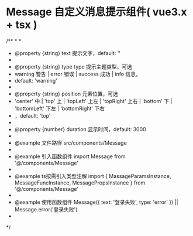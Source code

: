 # Message 自定义消息提示组件( vue3.x + tsx )
/**
 * 
 *
 * @property {string} text 提示文字，default: ''
 *
 * @property {string} type type 提示主题类型，可选
 * warning 警告 |  error 错误 | success 成功 | info 信息，
 * default: 'warning'
 *
 * @property {string} position 元素位置，可选
 * 'center' 中 | 'top' 上 | 'topLeft' 上左 | 'topRight' 上右 | 'bottom' 下 | 'bottomLeft' 下左 | 'bottomRight' 下右
 * ，default: 'top'
 *
 * @property {number} duration 显示时间，default: 3000
 *
 * @example 文件路径 src/components/Message
 *
 * @example 引入函数组件 import Message from '@/components/Message'
 *
 * @example ts按需引入类型注解 import { MassageParamsInstance, MessageFuncInstance, MessagePropsInstance } from '@/components/Message'
 *
 * @example 使用函数组件 Message({ text: '登录失败', type: 'error' })  ||  Message.error('登录失败')
 *
 */
